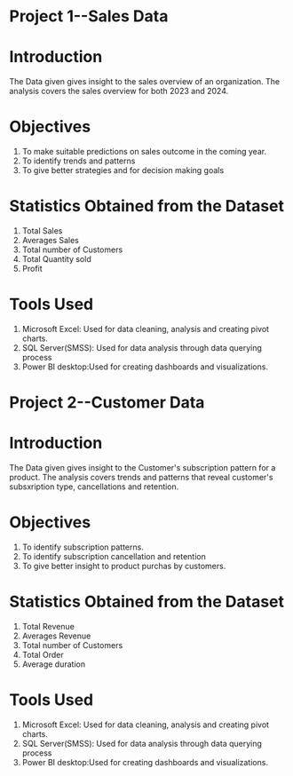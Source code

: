 # Project 1--Sales Data

# Introduction

The Data given gives insight to the sales overview of an organization. The analysis covers the sales overview for both 2023 and 2024.

# Objectives
1. To make suitable predictions on sales outcome in the coming year.
2. To identify trends and patterns
3. To give better strategies and for decision making goals

# Statistics Obtained from the Dataset
1. Total Sales
2. Averages Sales
3. Total number of Customers
4. Total Quantity sold
5. Profit

# Tools Used
1. Microsoft Excel: Used for data cleaning, analysis and creating pivot charts.
2. SQL Server(SMSS): Used for data analysis through data querying process
3. Power BI desktop:Used for creating dashboards and visualizations.

# Project 2--Customer Data

# Introduction

The Data given gives insight to the Customer's subscription pattern for a product. The analysis covers trends and patterns that reveal customer's subsxription type, cancellations and retention.

# Objectives
1. To identify subscription patterns.
2. To identify subscription cancellation and retention
3. To give better insight to product purchas by customers.

# Statistics Obtained from the Dataset
1. Total Revenue
2. Averages Revenue
3. Total number of Customers
4. Total Order
5. Average duration

# Tools Used
1. Microsoft Excel: Used for data cleaning, analysis and creating pivot charts.
2. SQL Server(SMSS): Used for data analysis through data querying process
3. Power BI desktop:Used for creating dashboards and visualizations.

